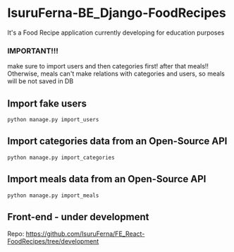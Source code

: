 # IsuruFerna-BE_Django-FoodRecipes

It's a Food Recipe application currently developing for education purposes

### IMPORTANT!!!

make sure to import users and then categories first! after that meals!! Otherwise, meals can't make relations with categories and users, so meals will be not saved in DB

## Import fake users

`python manage.py import_users`

## Import categories data from an Open-Source API

`python manage.py import_categories`

## Import meals data from an Open-Source API

`python manage.py import_meals`

## Front-end - under development

Repo: https://github.com/IsuruFerna/FE_React-FoodRecipes/tree/development
